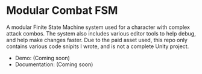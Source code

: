 # Modular Combat FSM

A modular Finite State Machine system used for a character with complex attack combos. The system also includes various editor tools to help debug, and help make changes faster. Due to the paid asset used, this repo only contains various code snipits I wrote, and is not a complete Unity project. 

- Demo: (Coming soon) 
- Documentation: (Coming soon)
